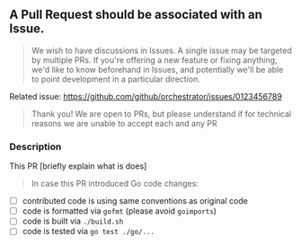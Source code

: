## A Pull Request should be associated with an Issue.

> We wish to have discussions in Issues. A single issue may be targeted by multiple PRs.
> If you're offering a new feature or fixing anything, we'd like to know beforehand in Issues,
> and potentially we'll be able to point development in a particular direction.

Related issue: https://github.com/github/orchestrator/issues/0123456789

> Thank you! We are open to PRs, but please understand if for technical reasons we are unable to accept each and any PR

### Description

This PR [briefly explain what is does]

> In case this PR introduced Go code changes:

- [ ] contributed code is using same conventions as original code
- [ ] code is formatted via `gofmt` (please avoid `goimports`)
- [ ] code is built via `./build.sh`
- [ ] code is tested via `go test ./go/...`
